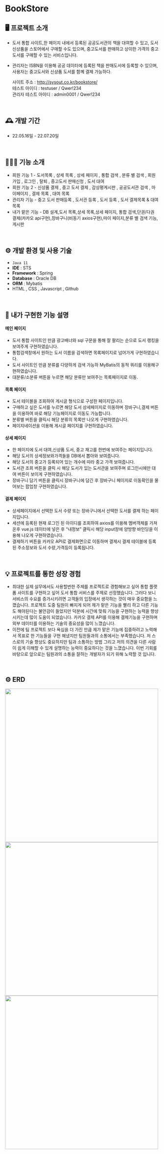 # BookStore 

## 🖥️ 프로젝트 소개
- 도서 통합 사이트,한 페이지 내에서 등록된 공공도서관의 책을 대여할 수 있고, 도서 신상품을 스토어에서 구매할 수도 있으며, 중고도서를 판매하고 상이한 가격의 중고도서를 구매할 수 있는 서비스입니다.

- 관리자는 ISBN을 이용해 공공 데이터에 등록된 책을 판매도서에 등록할 수 있으며, 사용자는 중고도서와 신상품 도서를 함꼐 결제 가능하다.<br>

  사이트 주소 : http://sysout.co.kr/bookstore/  <br>
  테스트 아이디 : testuser / Qwer!234     <br>
  관리자 테스트 아이디 : admin0001 / Qwer!234

<br>

## 🕰️ 개발 기간 
* 22.05.16일 - 22.07.20일
<br>

## 🧑‍🤝‍🧑 기능 소개
 - 회원 기능 1 - 도서목록 , 상세 목록 , 상세 페이지 , 통합 검색 , 분류 별 검색 , 회원가입 , 로그인 , 탈퇴 , 중고도서 판매신청 , 도서 대여
 - 회원 기능 2 - 신상품 결제 , 중고 도서 결제 , 감상평게시판 , 공공도서관 검색 , 마이페이지 , 결제 목록 , 대여 목록
 - 관리자 기능 - 중고 도서 판매등록 , 도서관 등록 , 도서 등록 , 도서 결제목록 & 대여목록
 - 내가 맡은 기능 - DB 설계,도서 목록,상세 목록,상세 페이지, 통합 검색,단권/다권 결제(카카오 api구현),장바구니(비동기 axios구현),마이 페이지,분류 별 검색 기능, 게시판
 <br>


## ⚙️ 개발 환경 및 사용 기술
- `Java 11`
- **IDE** : STS 
- **Framework** : Spring
- **Database** : Oracle DB
- **ORM** : Mybatis
- HTML , CSS , Javascript , Github
<br>


## 📌 내가 구현한 기능 설명
#### 메인 페이지 
- 도서 통합 사이트인 만큼 광고배너와 sql 구문을 통해 잘 팔리는 순으로 도서 랭킹을 보여주게 구현하였습니다.
- 통합검색창에서 원하는 도서 이름을 검색하면 목록페이지로 넘어가게 구현하였습니다.
- 도서 사이트인 만큼 분류를 다양하게 검색 가능하 MyBatis의 동적 쿼리를 이용해구현하였습니다.
- 대분류/소분류 버튼을 누르면 해당 분류만 보여주는 목록페이지로 이동.
#### 목록 페이지
- 도서 테이블을 조회하여 게시글 형식으로 구성한 페이지입니다.
- 구매하고 싶은 도서를 누르면 해당 도서 상세페이지로 이동하며 장바구니,결제 버튼을 이용하여 바로 해당 기능페이지로 이동도 가능합니다.
- 분류별 버튼을 클릭시 해당 분류의 목록만 나오게 구현하였습니다.
- 페이지네이션을 이용해 게시글 페이지를 구현하였습니다.
#### 상세 페이지 
- 한 페이지에 도서 대여,신상품 도서, 중고 재고를 한번에 보여주는 페이지입니다.
- 해당 도서의 상세정보와가격들을 DB에서 뽑아와 보여줍니다.
- 해당 도서의 중고가 등록되어 있는 개수에 따라 중고 가격 보여줍니다.
- 도서관 조회 버튼을 클릭 시 해당 도서가 있는 도서관을 보여주며 로그인시에만 대여 버튼이 보이게 구현하였습니다.
- 장바구니 담기 버튼을 클릭시 장바구니에 담긴 후 장바구니 페이지로 이동확인을 물어보는 팝업창 구현하였습니다. 

#### 결제 페이지
- 상세페이지에서 선택한 도서 수량 또는 장바구니에서 선택한 도서를 결제 하는 페이지입니다.
- 세션에 등록된 현재 로그인 된 아이디를 조회하여 axios를 이용해 멤버객체를 가져 온후 vue.js 데이터에 넣은 후 “내정보” 클릭시 해당 input창에 양방향 바인딩을 이용해 나오게 구현하였습니다.
- 결제하기 버튼을 카카오 API로 결제화면으로 이동하며 결제시 결제 테이블에 등록된 주소정보와 도서 수량,가격등이 등록됩니다.
<br>

## 💡 프로젝트를 통한 성장 경험
- 최대한 실제 실무에서도 사용할번한 주제를 프로젝트로 경험해보고 싶어 통합 플랫폼 사이트를 구현하고 싶어 도서 통합 서비스를 주제로 선정했습니다. 그러다 보니 서비스의 수요를 증가시키려면 고객들의 입장에서 생각하는 것이 매우 중요함을 느꼈습니다. 프로젝트 도중 팀원이 빠지게 되어 제가 맡은 기능을 빨리 하고 다른 기능도 해야된다는 불안감이 들었지만 덕분에 시간에 맞춰 기능을 구현하는 능력을 향상 시키는데 많이 도움이 되었습니다. 카카오 결제 API를 이용해 결제기능을 구현하며 외부 데이터를 이용하는 기술의 중요성을 많이 느꼈습니다.
- 이전에 팀 프로젝트 보다 욕심을 더 가진 만큼 제가 맡은 기능에 집중하려고 노력해서  목표로 한 기능들을 구현 해냈지만 팀원들과의 소통에서는 부족했습니다. 저 스스로의 기술 향상도 중요하지만 팀과 소통하는 방법 그리고 저의 의견을 다른 사람이 쉽게 이해할 수 있게 설명하는 능력이 중요하다는 것을 느꼈습니다. 이번 기회를 바탕으로 앞으로는 팀원과의 소통을 잘하는 개발자가 되기 위해 노력할 것 입니다.
<br>

## ⚙️ ERD 

<img src="https://github.com/gkstjr/bookstore/assets/99389922/0068e505-4be4-4f71-8e74-39d52fe0f163" width="500" height="500"/>
<img src="https://github.com/gkstjr/bookstore/assets/99389922/97703b72-43c0-4129-b0a4-951f43426ab1" width="500" height="500"/>
<br>
<img src="https://github.com/gkstjr/bookstore/assets/99389922/9c4de980-d7dd-4f82-884e-43b418668957" width="500" height="500"/>

